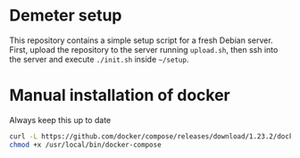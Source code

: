 # Demeter setup

This repository contains a simple setup script for a fresh Debian server. First, upload the repository to the server running `upload.sh`, then ssh into the server and execute `./init.sh` inside `~/setup`.

# Manual installation of docker

Always keep this up to date
```bash
curl -L https://github.com/docker/compose/releases/download/1.23.2/docker-compose-`uname -s`-`uname -m` -o /usr/local/bin/docker-compose
chmod +x /usr/local/bin/docker-compose
```

